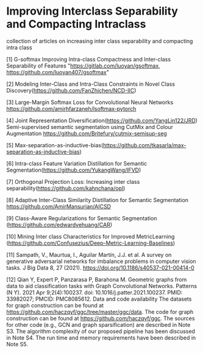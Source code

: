 # Improving Interclass Separability and Compacting Intraclass
collection of articles on increasing inter class separability and compacting intra class 


[1] G-softmax Improving Intra-class Compactness and Inter-class Separability of Features	"https://gitlab.com/luoyan/gsoftmax,  https://github.com/luoyan407/gsoftmax"

[2] Modeling Inter-Class and Intra-Class Constraints in Novel Class Discovery(https://github.com/FanZhichen/NCD-IIC)

[3] Large-Margin Softmax Loss for Convolutional Neural Networks	https://github.com/amirhfarzaneh/lsoftmax-pytorch

[4] Joint Representation Diversification(https://github.com/YangLin122/JRD)
Semi-supervised semantic segmentation using CutMix and Colour Augmentation	https://github.com/Britefury/cutmix-semisup-seg

[5] Max-separation-as-inductive-bias(https://github.com/tkasarla/max-separation-as-inductive-bias)

[6] Intra-class Feature Variation Distillation for Semantic Segmentation(https://github.com/YukangWang/IFVD)

[7] Orthogonal Projection Loss: Increasing inter class separability(https://github.com/kahnchana/opl)

[8] Adaptive Inter-Class Similarity Distillation for Semantic Segmentation	https://github.com/AmirMansurian/AICSD

[9] Class-Aware Regularizations for Semantic Segmentation	(https://github.com/edwardyehuang/CAR)	

[10] Mining Inter class Characteristics for Improved MetricLearning	(https://github.com/Confusezius/Deep-Metric-Learning-Baselines)	

[11] Sampath, V., Maurtua, I., Aguilar Martín, J.J. et al. A survey on generative adversarial networks for imbalance problems in computer vision tasks. J Big Data 8, 27 (2021). https://doi.org/10.1186/s40537-021-00414-0

[12] Qian Y, Expert P, Panzarasa P, Barahona M. Geometric graphs from data to aid classification tasks with Graph Convolutional Networks. Patterns (N Y). 2021 Apr 9;2(4):100237. doi: 10.1016/j.patter.2021.100237. PMID: 33982027; PMCID: PMC8085612.  Data and code availability The datasets for graph construction can be found at https://github.com/haczqyf/ggc/tree/master/ggc/data. The code for graph construction can be found at https://github.com/haczqyf/ggc. The sources for other code (e.g., GCN and graph sparsification) are described in Note S3. The algorithm complexity of our proposed pipeline has been discussed in Note S4. The run time and memory requirements have been described in Note S5.
